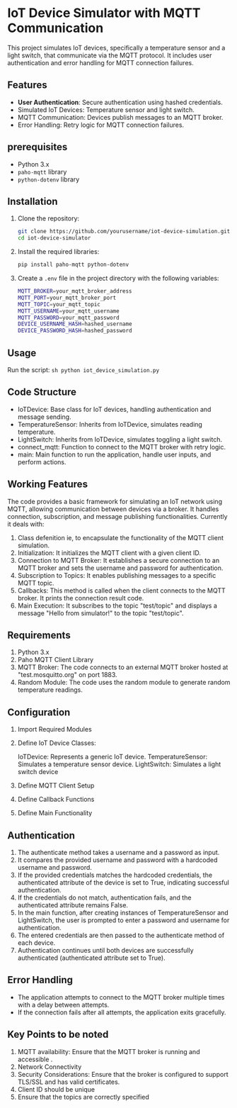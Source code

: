 # IoT Device Simulator with MQTT Communication

This project simulates IoT devices, specifically a temperature sensor and a light switch, that communicate via the MQTT protocol. It includes user authentication and error handling for MQTT connection failures.

## Features

- **User Authentication**: Secure authentication using hashed credentials.
- Simulated IoT Devices: Temperature sensor and light switch.
- MQTT Communication: Devices publish messages to an MQTT broker.
- Error Handling: Retry logic for MQTT connection failures.

## prerequisites

- Python 3.x
- `paho-mqtt` library
- `python-dotenv` library

## Installation

1. Clone the repository:
    ```sh
    git clone https://github.com/yourusername/iot-device-simulation.git
    cd iot-device-simulator
    ```

2. Install the required libraries:
    ```sh
    pip install paho-mqtt python-dotenv
    ```

3. Create a `.env` file in the project directory with the following variables:
    ```sh
    MQTT_BROKER=your_mqtt_broker_address
    MQTT_PORT=your_mqtt_broker_port
    MQTT_TOPIC=your_mqtt_topic
    MQTT_USERNAME=your_mqtt_username
    MQTT_PASSWORD=your_mqtt_password
    DEVICE_USERNAME_HASH=hashed_username
    DEVICE_PASSWORD_HASH=hashed_password
    ```

## Usage

Run the script:
`sh
python iot_device_simulation.py`

## Code Structure

- IoTDevice: Base class for IoT devices, handling authentication and message sending.
- TemperatureSensor: Inherits from IoTDevice, simulates reading temperature.
- LightSwitch: Inherits from IoTDevice, simulates toggling a light switch.
- connect_mqtt: Function to connect to the MQTT broker with retry logic.
- main: Main function to run the application, handle user inputs, and perform actions.


## Working Features 

The code provides a basic framework for simulating an IoT network using MQTT, allowing communication between devices via a broker. It handles connection, subscription, and message publishing functionalities.
Currently it deals with:
1. Class defenition ie, to encapsulate the functionality of the MQTT client simulation.
2. Initialization: It initializes the MQTT client with a given client ID.
3. Connection to MQTT Broker: It establishes a secure connection to an MQTT broker and sets the username and password for authentication.
4. Subscription to Topics: It enables publishing messages to a specific MQTT topic.
5. Callbacks: This method is called when the client connects to the MQTT broker. It prints the connection result code.
6. Main Execution: It subscribes to the topic "test/topic" and displays a message "Hello from simulator!" to the topic "test/topic".

## Requirements

1. Python 3.x
2. Paho MQTT Client Library
3. MQTT Broker: The code connects to an external MQTT broker hosted at "test.mosquitto.org" on port 1883.
4. Random Module: The code uses the random module to generate random temperature readings.

## Configuration

1. Import Required Modules
2. Define IoT Device Classes:

      IoTDevice: Represents a generic IoT device.
      TemperatureSensor: Simulates a temperature sensor device.
      LightSwitch: Simulates a light switch device
3. Define MQTT Client Setup
4. Define Callback Functions
5. Define Main Functionality

## Authentication 


1. The authenticate method takes a username and a password as input.
2. It compares the provided username and password with a hardcoded username and password.
3. If the provided credentials matches the hardcoded credentials, the authenticated attribute of the device is set to True, indicating successful authentication.
4. If the credentials do not match, authentication fails, and the authenticated attribute remains False.
5. In the main function, after creating instances of TemperatureSensor and LightSwitch, the user is prompted to enter a password and username for authentication.
6. The entered credentials are then passed to the authenticate method of each device.
7. Authentication continues until both devices are successfully authenticated (authenticated attribute set to True).

## Error Handling


- The application attempts to connect to the MQTT broker multiple times with a delay between attempts.
- If the connection fails after all attempts, the application exits gracefully.

## Key Points to be noted 

1. MQTT availability: Ensure that the MQTT broker is running and accessible .
2. Network Connectivity
3. Security Considerations: Ensure that the broker is configured to support TLS/SSL and has valid certificates.
4. Client ID should be unique
5. Ensure that the topics are correctly specified




